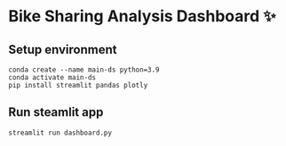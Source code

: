 # Bike Sharing Analysis Dashboard ✨

## Setup environment
```
conda create --name main-ds python=3.9
conda activate main-ds
pip install streamlit pandas plotly
```

## Run steamlit app
```
streamlit run dashboard.py
```
